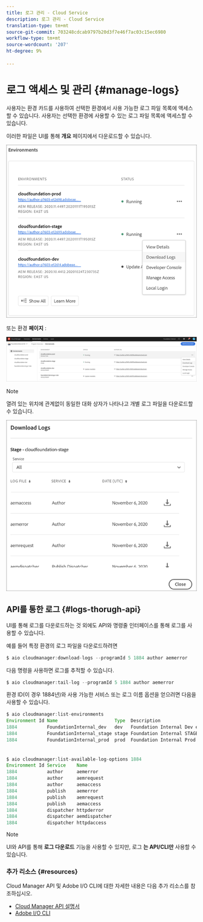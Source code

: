 ```yaml
---
title: 로그 관리 - Cloud Service
description: 로그 관리 - Cloud Service
translation-type: tm+mt
source-git-commit: 703248cdcab9797b20d3f7e46f7ac03c15ec6980
workflow-type: tm+mt
source-wordcount: '207'
ht-degree: 9%

---
```



# 로그 액세스 및 관리 {#manage-logs}

사용자는 환경 카드를 사용하여 선택한 환경에서 사용 가능한 로그 파일 목록에 액세스할 수 있습니다.  사용자는 선택한 환경에 사용할 수 있는 로그 파일 목록에 액세스할 수 있습니다.

이러한 파일은 UI를 통해 **개요** 페이지에서 다운로드할 수 있습니다.

![](assets/download-logs1.png)

또는 환경 **페이지** :

![](assets/download-logs.png)

>[!NOTE]
>열려 있는 위치에 관계없이 동일한 대화 상자가 나타나고 개별 로그 파일을 다운로드할 수 있습니다.

![](assets/download-logs2.png)


## API를 통한 로그 {#logs-thorugh-api}

UI를 통해 로그를 다운로드하는 것 외에도 API와 명령줄 인터페이스를 통해 로그를 사용할 수 있습니다.

예를 들어 특정 환경의 로그 파일을 다운로드하려면

```java
$ aio cloudmanager:download-logs --programId 5 1884 author aemerror
```

다음 명령을 사용하면 로그를 추적할 수 있습니다.

```java
$ aio cloudmanager:tail-log --programId 5 1884 author aemerror
```

환경 ID(이 경우 1884년)와 사용 가능한 서비스 또는 로그 이름 옵션을 얻으려면 다음을 사용할 수 있습니다.

```java
$ aio cloudmanager:list-environments
Environment Id Name                     Type  Description                          
1884           FoundationInternal_dev   dev   Foundation Internal Dev environment  
1884           FoundationInternal_stage stage Foundation Internal STAGE environment
1884           FoundationInternal_prod  prod  Foundation Internal Prod environment
 
 
$ aio cloudmanager:list-available-log-options 1884
Environment Id Service    Name         
1884           author     aemerror     
1884           author     aemrequest   
1884           author     aemaccess    
1884           publish    aemerror     
1884           publish    aemrequest   
1884           publish    aemaccess    
1884           dispatcher httpderror   
1884           dispatcher aemdispatcher
1884           dispatcher httpdaccess
```

>[!NOTE]
>UI와 API를 통해 **로그 다운로드** 기능을 사용할 수 있지만, 로그 **는 API/CLI만** 사용할 수 있습니다.

### 추가 리소스 {#resources}

Cloud Manager API 및 Adobe I/O CLI에 대한 자세한 내용은 다음 추가 리소스를 참조하십시오.

* [Cloud Manager API 설명서](https://www.adobe.io/apis/experiencecloud/cloud-manager/docs.html)
* [Adobe I/O CLI](https://github.com/adobe/aio-cli-plugin-cloudmanager)